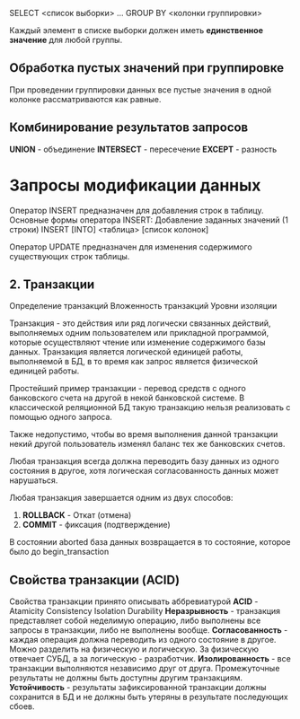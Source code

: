 SELECT <список выборки> ...
GROUP BY <колонки группировки>

Каждый элемент в списке выборки должен иметь **единственное значение** для любой группы.

## Обработка пустых значений при группировке 
При проведении группировки данных все пустые значения в одной колонке рассматриваются как равные.

## Комбинирование результатов запросов
**UNION** - объединение
**INTERSECT** - пересечение
**EXCEPT** - разность


# Запросы модификации данных
Оператор INSERT предназначен для добавления строк в таблицу. Основные формы оператора INSERT:
Добавление заданных значений (1 строки)
INSERT [INTO] <таблица> 
[список колонок]

Оператор UPDATE предназначен для изменения содержимого существующих строк таблицы. 

## 2. Транзакции
Определение транзакций
Вложенность транзакций
Уровни изоляции

Транзакция - это действия или ряд логически связанных действий, выполняемых одним пользователем или прикладной программой, которые осуществляют чтение или изменение содержимого базы данных.
Транзакция является логической единицей работы, выполняемой в БД, в то время как запрос является физической единицей работы.

Простейший пример транзакции - перевод средств с одного банковского счета на другой в некой банковской системе.
В классической реляционной БД такую транзакцию нельзя реализовать с помощью одного запроса.

Также недопустимо, чтобы во время выполнения данной транзакции некий другой пользователь изменял баланс тех же банковских счетов.

Любая транзакция всегда должна переводить базу данных из одного состояния в другое, хотя логическая согласованность данных может нарушаться.

Любая транзакция завершается одним из двух способов:
1. **ROLLBACK** - Откат (отмена)
2. **COMMIT** - фиксация (подтверждение)

В состоянии aborted база данных возвращается в то состояние, которое было до begin_transaction

## Свойства транзакции (ACID)
Свойства транзакции принято описывать аббревиатурой 
**ACID** - Atamicity Consistency Isolation Durability
**Неразрывность** - транзакция представляет собой неделимую операцию, либо выполнены все запросы в транзакции, либо не выполнены вообще. 
**Согласованность** - каждая операция должна переводить из одного состояние в другое. Можно разделить на физическую и логическую. За физическую отвечает СУБД, а за логическую - разработчик.
**Изолированность** - все транзакции выполняются независимо друг от друга. Промежуточные результаты не должны быть доступны другим транзакциям.
**Устойчивость** - результаты зафиксированной транзакции должны сохранится в БД и не должны быть утеряны в результате последующих сбоев.
